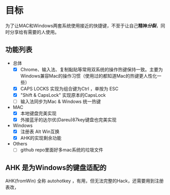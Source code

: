 # 目标
为了让MAC和Windows两套系统使用接近的快捷键，不至于让自己**精神*****分裂***，同时分享给有需要的人使用。

## 功能列表
- 总体
    - [x] Chrome、输入法、复制黏贴等常用双系统的操作热键保持一致。主要为Windows兼容Mac的操作习惯（使用过的都知道Mac的热键更人性化一些）
    - [x] CAPS LOCKS 实现为组合键为Ctrl ，单按为 ESC
    - [x] "Shift & CapsLock" 实现原本的CapsLock
    - [ ] 输入法同步为Mac & Windows 统一热键

- MAC
    - [x] 本地键盘完美实现
    - [x] 外接蓝牙的达尔优(Dareu)87key键盘也完美实现

- Windows
    - [x] 注册表 Alt Win互换
    - [x] AHK的实现剩余功能
    
- Others
    - [ ] github repo里面好多mac系统的垃圾文件

## AHK 是为Windows的键盘适配的
AHK(fromWin) 全称 autohotkey ，有用，但无法完整的Hack，还需要用到注册表改，
